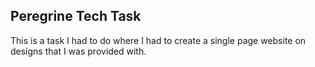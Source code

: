 ## Peregrine Tech Task

This is a task I had to do where I had to create a single page website on designs that I was provided with.